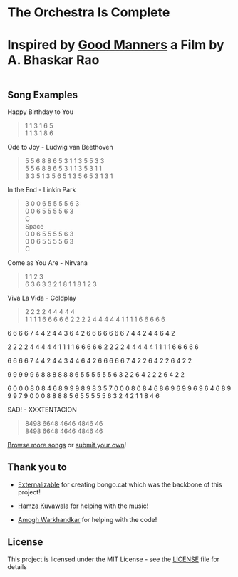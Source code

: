 # The Orchestra Is Complete
# Inspired by [Good Manners](https://www.youtube.com/watch?v=UEQ24lIGaa0) a Film by A. Bhaskar Rao
<p align="center">
  <a href="">
    <img src="">
  </a>  
</p>

## Song Examples
Happy Birthday to You
> 1 1 3 1 6 5\
1 1 3 1 8 6

Ode to Joy - Ludwig van Beethoven
> 5 5 6 8 8 6 5 3 1 1 3 5 5 3 3\
5 5 6 8 8 6 5 3 1 1 3 5 3 1 1\
3 3 5 1 3 5 6 5 1 3 5 6 5 3 1 3 1

In the End - Linkin Park
> 3 0 0 6 5 5 5 5 6 3\
0 0 6 5 5 5 5 6 3\
C\
Space\
0 0 6 5 5 5 5 6 3\
0 0 6 5 5 5 5 6 3\
C

Come as You Are - Nirvana
> 1 1 2 3\
6 3 6 3 3 2 1 8 1 1 8 1 2 3

Viva La Vida - Coldplay
>2 2 2 2 4 4 4 4 4\
1 1 1 1 6 6 6 6 6
2 2 2 2 4 4 4 4 4
1 1 1 1 6 6 6 6 6

6 6 6 6 7 4
4 2 4 4 3 6 4 2
6 6 6 6 6 6 6 7 4
4 2 4 4 6 4 2

2 2 2 2 4 4 4 4 4
1 1 1 1 6 6 6 6 6
2 2 2 2 4 4 4 4 4
1 1 1 1 6 6 6 6 6

6 6 6 6 7 4
4 2 4 4 3 4 4 6 4 2
6 6 6 6 6 7 4
2 2 6 4 2 2 6 4 2 2

9 9 9 9 9 6 8
8 8 8 8 8 6 5
5 5 5 5 5 6 3
2 2 6 4 2 2 2 6 4 2 2

6 0 0 0 8 0 8 4 6 8
9 9 9 8 9 8 3 5 7
0 0 0 8 0 8 4 6 8
6 9 6 9 9 6 9 6 4 6 8
9 9 9 7 9 0 0 0
8 8 8 8 5 6 5
5 5 5 5 6 3
2 4 2 1 1 8 4 6

SAD! - XXXTENTACION
>8498 6648 4646 4846 46\
8498 6648 4646 4846 46

[Browse more songs](https://github.com/Externalizable/bongo.cat/discussions/categories/song-submissions) or [submit your own](https://github.com/Externalizable/bongo.cat/discussions/new)!

## Thank you to

- [Externalizable](https://github.com/Externalizable) for creating bongo.cat which was the backbone of this project!

- [Hamza Kuvawala](https://www.instagram.com/hamzajustwantstochill/) for helping with the music!

- [Amogh Warkhandkar](https://github.com/amogh-w) for helping with the code!

## License
This project is licensed under the MIT License - see the [LICENSE](https://github.com/Externalizable/bongo.cat/blob/master/LICENSE) file for details

